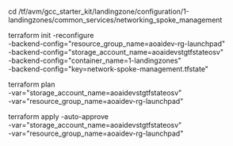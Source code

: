 cd /tf/avm/gcc_starter_kit/landingzone/configuration/1-landingzones/common_services/networking_spoke_management

terraform init  -reconfigure \
-backend-config="resource_group_name=aoaidev-rg-launchpad" \
-backend-config="storage_account_name=aoaidevstgtfstateosv" \
-backend-config="container_name=1-landingzones" \
-backend-config="key=network-spoke-management.tfstate"

terraform plan \
-var="storage_account_name=aoaidevstgtfstateosv" \
-var="resource_group_name=aoaidev-rg-launchpad"

terraform apply -auto-approve \
-var="storage_account_name=aoaidevstgtfstateosv" \
-var="resource_group_name=aoaidev-rg-launchpad"

